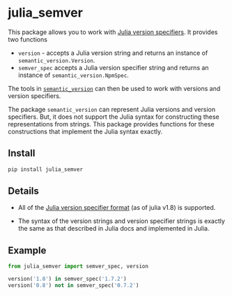 # julia_semver

This package allows you to work with [Julia version specifiers](https://pkgdocs.julialang.org/v1/compatibility/).
It provides two functions

- `version` - accepts a Julia version string and returns an instance of `semantic_version.Version`.
- `semver_spec` accepts a Julia version specifier string and returns an instance of `semantic_version.NpmSpec`.

The tools in [`semantic_version`](https://pypi.org/project/semantic-version/)
can then be used to work with versions and version specifiers.

The package `semantic_version` can represent Julia versions and version specifiers. But, it does not
support the Julia syntax for constructing these representations from strings. This package provides
functions for these constructions that implement the Julia syntax exactly.

## Install

```sh
pip install julia_semver
```

## Details

- All of the [Julia version specifier format](https://pkgdocs.julialang.org/v1/compatibility/)
(as of julia v1.8) is supported.

- The syntax of the version strings and version specifier strings is exactly the same as that described in Julia docs
  and implemented in Julia.


## Example

```python
from julia_semver import semver_spec, version

version('1.8') in semver_spec('1.7.2')
version('0.8') not in semver_spec('0.7.2')
```

<!--  LocalWords:  julia semver NpmSpec
 -->
